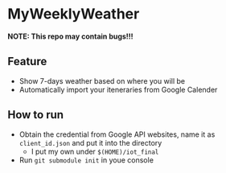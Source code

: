 # MyWeeklyWeather
**NOTE: This repo may contain bugs!!!**
## Feature
* Show 7-days weather based on where you will be
* Automatically import your iteneraries from Google Calender
## How to run
* Obtain the credential from Google API websites, name it as ```client_id.json``` and put it into the directory
	* I put my own under ```$(HOME)/iot_final```
* Run ```git submodule init``` in youe console
